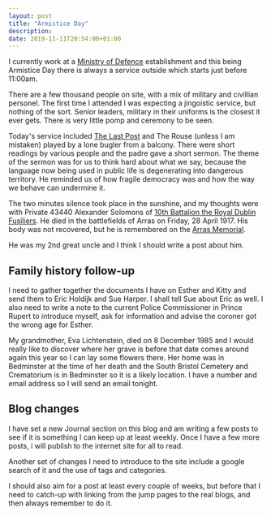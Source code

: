 ```yaml
---
layout: post
title: "Armistice Day"
description: 
date: 2019-11-11T20:54:00+01:00
---
```

I currently work at a [Ministry of Defence](https://www.gov.uk/government/organisations/ministry-of-defence) establishment and this being Armistice Day there is always a service outside which starts just before 11:00am.

There are a few thousand people on site, with a mix of military and civillian personel.  The first time I attended I was expecting a jingoistic service, but nothing of the sort.  Senior leaders, military in their uniforms is the closest it ever gets.  There is very little pomp and ceremony to be seen.

Today's service included [The Last Post](https://youtu.be/EDS3TxtGaQ0) and The Rouse (unless I am mistaken) played by a lone bugler from a balcony.  There were short readings by various people and the padre gave a short sermon.  The theme of the sermon was for us to think hard about what we say, because the language now being used in public life is degenerating into dangerous territory.  He reminded us of how fragile democracy was and how the way we behave can undermine it.

The two minutes silence took place in the sunshine, and my thoughts were with Private 43440 Alexander Solomons of [10th Battalion the Royal Dublin Fusiliers](https://wartimememoriesproject.com/greatwar/allied/battalion.php?pid=6090).  He died in the battlefields of Arras on Friday, 28 April 1917.  His body was not recovered, but he is remembered on the [Arras Memorial](https://www.cwgc.org/find/find-cemeteries-and-memorials/82700/arras-memorial).

He was my 2nd great uncle and I think I should write a post about him.

## Family history follow-up

I need to gather together the documents I have on Esther and Kitty and send them to Eric Holdijk and Sue Harper.  I shall tell Sue about Eric as well.  I also need to write a note to the current Police Commissioner in Prince Rupert to introduce myself, ask for information and advise the coroner got the wrong age for Esther.

My grandmother, Eva Lichtenstein, died on 8 December 1985 and I would really like to discover where her grave is before that date comes around again this year so I can lay some flowers there.  Her home was in Bedminster at the time of her death and the South Bristol Cemetery and Crematorium is in Bedminster so it is a likely location.  I have a number and email address so I will send an email tonight.

## Blog changes
I have set a new Journal section on this blog and am writing a few posts to see if it is something I can keep up at least weekly.  Once I have a few more posts, i will publish to the internet site for all to read.

Another set of changes I need to introduce to the site include a google search of it and the use of tags and categories.

I should also aim for a post at least every couple of weeks, but before that I need to catch-up with linking from the jump pages to the real blogs, and then always remember to do it.

